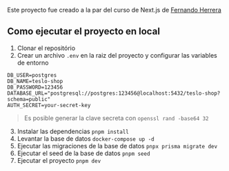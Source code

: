 Este proyecto fue creado a la par del curso de Next.js de [Fernando Herrera](https://fernando-herrera.com/)

## Como ejecutar el proyecto en local
1. Clonar el repositório
2. Crear un archivo ```.env``` en la raiz del proyecto y configurar las variables de 
entorno

```
DB_USER=postgres
DB_NAME=teslo-shop
DB_PASSWORD=123456
DATABASE_URL="postgresql://postgres:123456@localhost:5432/teslo-shop?schema=public"
AUTH_SECRET=your-secret-key
```

> Es posible generar la clave secreta con `openssl rand -base64 32` 

3. Instalar las dependencias ```pnpm install```
4. Levantar la base de datos ```docker-compose up -d```
5. Ejecutar las migraciones de la base de datos ```pnpx prisma migrate dev```
6. Ejecutar el seed de la base de datos ```pnpm seed```
7. Ejecutar el proyecto ```pnpm dev```


